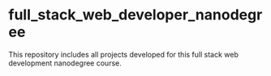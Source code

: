 # full_stack_web_developer_nanodegree

This repository includes all projects developed for this full stack web development nanodegree course.
